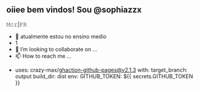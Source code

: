 oiiee bem vindos!
Sou @sophiazzx 
-
𝙼𝚌𝚛|𝙿𝚁
- 👾 atualmente estou no ensino medio
- 1
- 💞️ I’m looking to collaborate on ...
- 📫 How to reach me ...

<!---
sophiazzx/sophiazzx is a ✨ special ✨ repository because its `README.md` (this file) appears on your GitHub profile.
You can click the Preview link to take a look at your changes.
--->
  - uses: crazy-max/ghaction-github-pages@v2.1.3
    with:
      target_branch: output
      build_dir: dist
    env:
      GITHUB_TOKEN: ${{ secrets.GITHUB_TOKEN }}
